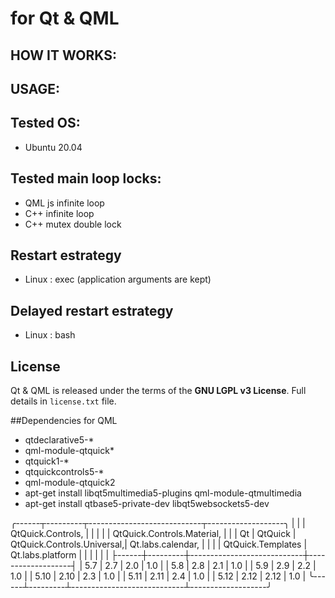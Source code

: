 # for Qt & QML


## HOW IT WORKS:


## USAGE:


## Tested OS:
- Ubuntu 20.04


## Tested main loop locks:
- QML js infinite loop
- C++ infinite loop
- C++ mutex double lock


## Restart estrategy
- Linux : exec (application arguments are kept)


## Delayed restart estrategy
- Linux : bash


## License
Qt & QML is released under the terms of the **GNU LGPL v3 License**. Full details in `license.txt` file.


##Dependencies for QML
- qtdeclarative5-*
- qml-module-qtquick*
- qtquick1-*
- qtquickcontrols5-*
- qml-module-qtquick2
- apt-get install libqt5multimedia5-plugins qml-module-qtmultimedia
- apt-get install qtbase5-private-dev libqt5websockets5-dev

╭------┬---------┬----------------------------┬-------------------╮
|      |         | QtQuick.Controls,          |                   |
|      |         | QtQuick.Controls.Material, |                   |
|  Qt  | QtQuick | QtQuick.Controls.Universal,| Qt.labs.calendar, |
|      |         | QtQuick.Templates          | Qt.labs.platform  |
|      |         |                            |                   |
├------┼---------┼----------------------------┼-------------------┤
| 5.7  |   2.7   |          2.0               |        1.0        |
| 5.8  |   2.8   |          2.1               |        1.0        |
| 5.9  |   2.9   |          2.2               |        1.0        |
| 5.10 |   2.10  |          2.3               |        1.0        |
| 5.11 |   2.11  |          2.4               |        1.0        |
| 5.12 |   2.12  |          2.12              |        1.0        |
╰------┴---------┴----------------------------┴-------------------╯
